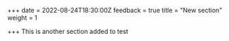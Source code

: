 +++
date = 2022-08-24T18:30:00Z
feedback = true
title = "New section"
weight = 1

+++
This is another section added to test